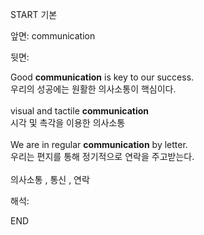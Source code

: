 START
기본

앞면:
communication


뒷면:
<div>Good <strong>communication</strong> is key to our success. </div><div>우리의 성공에는 원활한 의사소통이 핵심이다.</div><div><br></div><div>visual and tactile <strong>communication</strong> </div><div><div>시각 및 촉각을 이용한 의사소통</div></div><div><br></div><div><div>We are in regular <strong>communication</strong> by letter. </div><div><div>우리는 편지를 통해 정기적으로 연락을 주고받는다.</div></div></div><div><br></div><div>의사소통 , 통신 , 연락</div>


해석:
<!--ID: 1746614453638-->
END